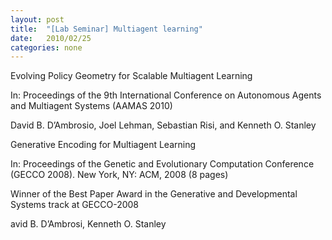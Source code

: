 ```yaml
---
layout: post
title:  "[Lab Seminar] Multiagent learning"
date:   2010/02/25
categories: none
---
```




Evolving Policy Geometry for Scalable Multiagent Learning

In: Proceedings of the 9th International Conference on Autonomous Agents and Multiagent Systems (AAMAS 2010)

David B. D’Ambrosio, Joel Lehman, Sebastian Risi, and Kenneth O. Stanley







Generative Encoding for Multiagent Learning

In: Proceedings of the Genetic and Evolutionary Computation Conference (GECCO 2008). New York, NY: ACM, 2008 (8 pages)

Winner of the Best Paper Award in the Generative and Developmental Systems track at GECCO-2008



avid B. D’Ambrosi, Kenneth O. Stanley

 

